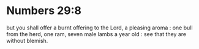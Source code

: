 # Numbers 29:8

but you shall offer a burnt offering to the Lord, a pleasing aroma : one bull from the herd, one ram, seven male lambs a year old : see that they are without blemish.

